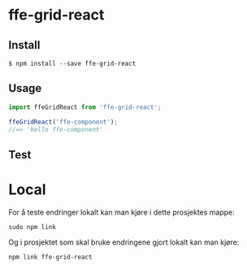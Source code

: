# ffe-grid-react

## Install

```
$ npm install --save ffe-grid-react
```

## Usage

```javascript
import ffeGridReact from 'ffe-grid-react';

ffeGridReact('ffe-component');
//=> 'hello ffe-component'
```

## Test

# Local

For å teste endringer lokalt kan man kjøre i dette prosjektes mappe:

```
sudo npm link
```

Og i prosjektet som skal bruke endringene gjort lokalt kan man kjøre:

```
npm link ffe-grid-react
```

